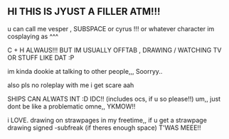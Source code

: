## HI THIS IS JYUST A FILLER ATM!!!
[](https://i.postimg.cc/YCdJ7x7b/95a7723f.gif)
u can call me vesper , SUBSPACE or cyrus !!! or whatever character im cosplaying as ^^^

C + H ALWAUS!!! BUT IM USUALLY OFFTAB , DRAWING / WATCHING TV OR STUFF LIKE DAT :P

im kinda dookie at talking to other people,,, Soorryy..

also pls no roleplay with me i get scare aah

SHIPS CAN ALWATS INT :D IDC!! (includes ocs, if u so please!!) um,, just dont be like a problematic omne,, YKMOW!!

i LOVE. drawing on strawpages in my freetime,, if u get a strawpage drawing signed -subfreak (if theres enough space) T'WAS MEEE!!

<!--
**subfreak/SUBFREAK** is a ✨ _special_ ✨ repository because its `README.md` (this file) appears on your GitHub profile.

